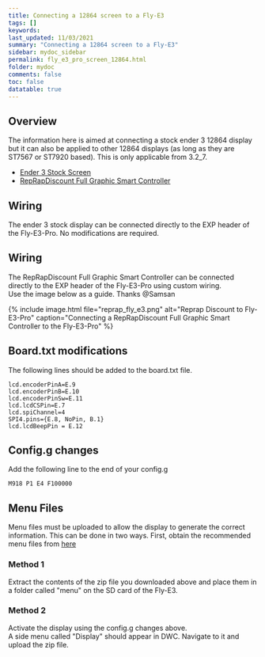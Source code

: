 ```yaml
---
title: Connecting a 12864 screen to a Fly-E3
tags: []
keywords: 
last_updated: 11/03/2021
summary: "Connecting a 12864 screen to a Fly-E3"
sidebar: mydoc_sidebar
permalink: fly_e3_pro_screen_12864.html
folder: mydoc
comments: false
toc: false
datatable: true
---
```


## Overview

The information here is aimed at connecting a stock ender 3 12864 display but it can also be applied to other 12864 displays (as long as they are ST7567 or ST7920 based). This is only applicable from 3.2_7.  

<ul id="profileTabs" class="nav nav-tabs">
    <li class="active"><a class="noCrossRef" href="#e3stock" data-toggle="tab">Ender 3 Stock Screen</a></li>
    <li><a class="noCrossRef" href="#reprap" data-toggle="tab">RepRapDiscount Full Graphic Smart Controller</a></li>
</ul>
  <div class="tab-content">
<div role="tabpanel" class="tab-pane active" id="e3stock" markdown="1">

## Wiring

The ender 3 stock display can be connected directly to the EXP header of the Fly-E3-Pro. No modifications are required.

</div>

<div role="tabpanel" class="tab-pane" id="reprap" markdown="1">

## Wiring

The RepRapDiscount Full Graphic Smart Controller can be connected directly to the EXP header of the Fly-E3-Pro using custom wiring.  
Use the image below as a guide. Thanks @Samsan

{% include image.html file="reprap_fly_e3.png" alt="Reprap Discount to Fly-E3-Pro" caption="Connecting a RepRapDiscount Full Graphic Smart Controller to the Fly-E3-Pro" %}

</div>

</div>


## Board.txt modifications

The following lines should be added to the board.txt file.

```
lcd.encoderPinA=E.9
lcd.encoderPinB=E.10
lcd.encoderPinSw=E.11
lcd.lcdCSPin=E.7
lcd.spiChannel=4
SPI4.pins={E.8, NoPin, B.1}
lcd.lcdBeepPin = E.12
```

## Config.g changes

Add the following line to the end of your config.g

```
M918 P1 E4 F100000
```

## Menu Files

Menu files must be uploaded to allow the display to generate the correct information. This can be done in two ways.
First, obtain the recommended menu files from [here](https://github.com/jadonmmiller/UltimateDuetMenuSystem/releases/)

### Method 1

Extract the contents of the zip file you downloaded above and place them in a folder called "menu" on the SD card of the Fly-E3. 

### Method 2

Activate the display using the config.g changes above.  
A side menu called "Display" should appear in DWC. Navigate to it and upload the zip file.  